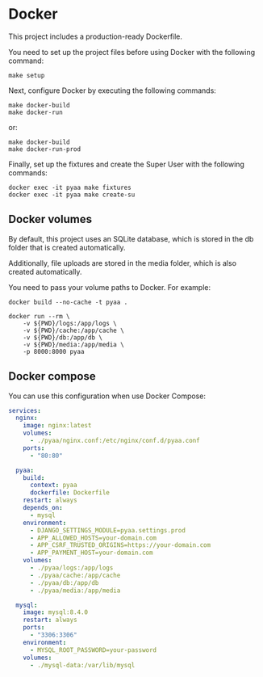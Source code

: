 # Docker

This project includes a production-ready Dockerfile.

You need to set up the project files before using Docker with the following command:

```
make setup
```

Next, configure Docker by executing the following commands:

```
make docker-build
make docker-run
```

or:

```
make docker-build
make docker-run-prod
```

Finally, set up the fixtures and create the Super User with the following commands:

```
docker exec -it pyaa make fixtures
docker exec -it pyaa make create-su
```

## Docker volumes

By default, this project uses an SQLite database, which is stored in the db folder that is created automatically.

Additionally, file uploads are stored in the media folder, which is also created automatically.

You need to pass your volume paths to Docker. For example:

```
docker build --no-cache -t pyaa .

docker run --rm \
    -v ${PWD}/logs:/app/logs \
    -v ${PWD}/cache:/app/cache \
    -v ${PWD}/db:/app/db \
    -v ${PWD}/media:/app/media \
    -p 8000:8000 pyaa
```

## Docker compose

You can use this configuration when use Docker Compose:

```yml
services:
  nginx:
    image: nginx:latest
    volumes:
      - ./pyaa/nginx.conf:/etc/nginx/conf.d/pyaa.conf
    ports:
      - "80:80"

  pyaa:
    build:
      context: pyaa
      dockerfile: Dockerfile
    restart: always
    depends_on:
      - mysql
    environment:
      - DJANGO_SETTINGS_MODULE=pyaa.settings.prod
      - APP_ALLOWED_HOSTS=your-domain.com
      - APP_CSRF_TRUSTED_ORIGINS=https://your-domain.com
      - APP_PAYMENT_HOST=your-domain.com
    volumes:
      - ./pyaa/logs:/app/logs
      - ./pyaa/cache:/app/cache
      - ./pyaa/db:/app/db
      - ./pyaa/media:/app/media

  mysql:
    image: mysql:8.4.0
    restart: always
    ports:
      - "3306:3306"
    environment:
      - MYSQL_ROOT_PASSWORD=your-password
    volumes:
      - ./mysql-data:/var/lib/mysql
```
